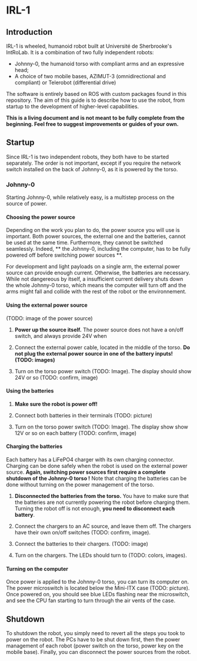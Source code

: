 # IRL-1

## Introduction

IRL-1 is wheeled, humanoid robot built at Université de Sherbrooke's IntRoLab.
It is a combination of two fully independent robots:

 - Johnny-0, the humanoid torso with compliant arms and an expressive head;
 - A choice of two mobile bases, AZIMUT-3 (omnidirectional and compliant) or Telerobot (differential drive)

The software is entirely based on ROS with custom packages found in this repository.
The aim of this guide is to describe how to use the robot, from startup to the development of higher-level capabilities.

**This is a living document and is not meant to be fully complete from the beginning.
Feel free to suggest improvements or guides of your own.**

## Startup

Since IRL-1 is two independent robots, they both have to be started separately. 
The order is not important, except if you require the network switch installed on the back of Johnny-0, as
it is powered by the torso.

### Johnny-0

Starting Johnny-0, while relatively easy, is a multistep process on the source of power.

#### Choosing the power source
Depending on the work you plan to do, the power source you will use is important.
Both power sources, the external one and the batteries, cannot be used at the same time.
Furthermore, they cannot be switched seamlessly.
Indeed, ** the Johnny-0, including the computer, has to be fully powered off before switching power sources **.

For development and light payloads on a single arm, the external power source can provide enough current.
Otherwise, the batteries are necessary.
While not dangereous by itself, a insufficient current delivery shuts down the whole Johnny-0 torso, which
means the computer will turn off and the arms might fall and collide with the rest of the robot or the environnement.

#### Using the external power source

(TODO: image of the power source)

1. **Power up the source itself.** The power source does not have a on/off switch, and always provide 24V when 
 
2. Connect the external power cable, located in the middle of the torso. **Do not plug the external power source in one of the battery inputs! (TODO: images)**

3. Turn on the torso power switch (TODO: Image). The display should show 24V or so (TODO: confirm, image)

#### Using the batteries

1. **Make sure the robot is power off!**

2. Connect both batteries in their terminals (TODO: picture)

3. Turn on the torso power switch (TODO: Image). The display show show 12V or so on each battery (TODO: confirm, image)

#### Charging the batteries

Each battery has a LiFePO4 charger with its own charging connector.
Charging can be done safely when the robot is used on the external power source.
**Again, switching power sources first require a complete shutdown of the Johnny-0 torso !**
Note that charging the batteries can be done without turning on the power management of the torso.

1. **Disconnected the batteries from the torso.** You have to make sure that the batteries are not currently powering the robot before charging them. Turning the robot off is not enough, **you need to disconnect each battery**.

3. Connect the chargers to an AC source, and leave them off. The chargers have their own on/off switches (TODO: confirm, image).

4. Connect the batteries to their chargers. (TODO: image)

5. Turn on the chargers. The LEDs should turn to (TODO: colors, images).

#### Turning on the computer

Once power is applied to the Johnny-0 torso, you can turn its computer on.
The power microswitch is located below the Mini-ITX case (TODO: picture).
Once powered on, you should see blue LEDs flashing near the microswitch, and see the CPU fan starting to turn through
the air vents of the case.

## Shutdown

To shutdown the robot, you simply need to revert all the steps you took to power on the robot.
The PCs have to be shut down first, then the power management of each robot (power switch on the torso, power key on the mobile base).
Finally, you can disconnect the power sources from the robot.
